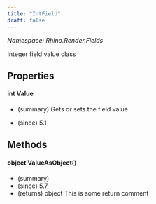 ```yaml
---
title: "IntField"
draft: false
---
```


*Namespace: Rhino.Render.Fields*

   Integer field value class
   
## Properties
#### int Value
- (summary) 
     Gets or sets the field value
     
- (since) 5.1
## Methods
#### object ValueAsObject()
- (summary) 
- (since) 5.7
- (returns) object This is some return comment
